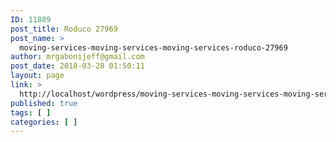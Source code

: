 ```yaml
---
ID: 11889
post_title: Roduco 27969
post_name: >
  moving-services-moving-services-moving-services-roduco-27969
author: mrgabonijeff@gmail.com
post_date: 2018-03-28 01:50:11
layout: page
link: >
  http://localhost/wordpress/moving-services-moving-services-moving-services-roduco-27969/
published: true
tags: [ ]
categories: [ ]
---
```

